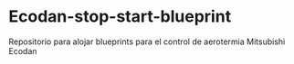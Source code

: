 # Ecodan-stop-start-blueprint
Repositorio para alojar blueprints para el control de aerotermia Mitsubishi Ecodan
